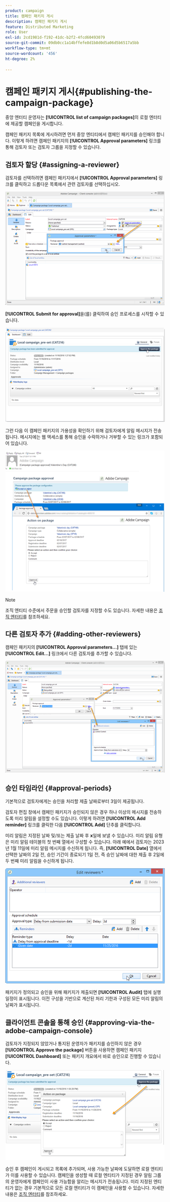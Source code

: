 ```yaml
---
product: campaign
title: 캠페인 패키지 게시
description: 캠페인 패키지 게시
feature: Distributed Marketing
role: User
exl-id: 2cd1981d-f192-41dc-b2f2-4fcd60493079
source-git-commit: 09db0cc1a14bffefe8d1b8d0d5a06d5b6517a5bb
workflow-type: tm+mt
source-wordcount: '456'
ht-degree: 2%

---
```


# 캠페인 패키지 게시{#publishing-the-campaign-package}

중앙 엔터티 운영자는 **[!UICONTROL list of campaign packages]**&#x200B;의 로컬 엔터티에 제공할 캠페인을 게시합니다.

캠페인 패키지 목록에 게시하려면 먼저 중앙 엔티티에서 캠페인 패키지를 승인해야 합니다. 이렇게 하려면 캠페인 패키지의 **[!UICONTROL Approval parameters]** 링크를 통해 검토자 또는 검토자 그룹을 지정할 수 있습니다.

## 검토자 할당 {#assigning-a-reviewer}

검토자를 선택하려면 캠페인 패키지에서 **[!UICONTROL Approval parameters]** 링크를 클릭하고 드롭다운 목록에서 관련 검토자를 선택하십시오.

![](assets/s_advuser_mkg_dist_define_valid.png)

**[!UICONTROL Submit for approval]**&#x200B;을(를) 클릭하여 승인 프로세스를 시작할 수 있습니다.

![](assets/s_advuser_mkg_dist_valid_process.png)

그런 다음 이 캠페인 패키지의 가용성을 확인하기 위해 검토자에게 알림 메시지가 전송됩니다. 메시지에는 웹 액세스를 통해 승인을 수락하거나 거부할 수 있는 링크가 포함되어 있습니다.

![](assets/s_advuser_mkg_dist_valid_process1.png)

>[!NOTE]
>
>조직 엔티티 수준에서 주문을 승인할 검토자를 지정할 수도 있습니다. 자세한 내용은 [조직 엔터티](about-distributed-marketing.md#organizational-entities)를 참조하세요.

## 다른 검토자 추가 {#adding-other-reviewers}

캠페인 패키지의 **[!UICONTROL Approval parameters...]** 탭에 있는 **[!UICONTROL Edit...]** 링크에서 다른 검토자를 추가할 수 있습니다.

![](assets/s_advuser_mkg_dist_select_op_valid.png)

## 승인 타임라인 {#approval-periods}

기본적으로 검토자에게는 승인을 처리할 제출 날짜로부터 3일이 제공됩니다.

검토자 편집 창에서 캠페인 패키지가 승인되지 않은 경우 하나 이상의 메시지를 전송하도록 미리 알림을 설정할 수도 있습니다. 이렇게 하려면 **[!UICONTROL Add reminder]** 링크를 클릭한 다음 **[!UICONTROL Add]** 단추를 클릭합니다.

미리 알림은 지정된 날짜 및/또는 제출 날짜 후 **x**&#x200B;일에 보낼 수 있습니다. 미리 알림 유형은 미리 알림 테이블의 첫 번째 열에서 구성할 수 있습니다. 아래 예에서 검토자는 2023년 1월 11일에 미리 알림 메시지를 수신하게 됩니다. 즉, **[!UICONTROL Date]** 열에서 선택한 날짜의 2일 전, 승인 기간이 종료되기 1일 전, 즉 승인 날짜에 대한 제출 후 2일에 두 번째 미리 알림을 수신하게 됩니다.

![](assets/s_advuser_mkg_dist_reminder_planning.png)

패키지가 정의되고 승인을 위해 패키지가 제출되면 **[!UICONTROL Audit]** 탭에 실행 일정이 표시됩니다. 이전 구성을 기반으로 계산된 처리 기한과 구성된 모든 미리 알림의 날짜가 표시됩니다.

## 클라이언트 콘솔을 통해 승인 {#approving-via-the-adobe-campaign-console}

검토자가 지정되지 않았거나 통지된 운영자가 패키지를 승인하지 않은 경우 **[!UICONTROL Approve the package]** 버튼을 사용하면 캠페인 패키지 **[!UICONTROL Dashboard]** 또는 패키지 개요에서 바로 승인으로 진행할 수 있습니다.

![](assets/s_advuser_mkg_dist_valid_button.png)

승인 후 캠페인이 게시되고 목록에 추가되며, 사용 가능한 날짜에 도달하면 로컬 엔티티가 이를 사용할 수 있습니다. 캠페인을 생성할 때 로컬 엔티티가 지정된 경우 알림 그룹의 운영자에게 캠페인이 사용 가능함을 알리는 메시지가 전송됩니다. 미리 지정된 엔티티가 없는 경우 기본적으로 모든 로컬 엔티티가 이 캠페인을 사용할 수 있습니다. 자세한 내용은 [조직 엔터티](about-distributed-marketing.md#organizational-entities)를 참조하세요.
